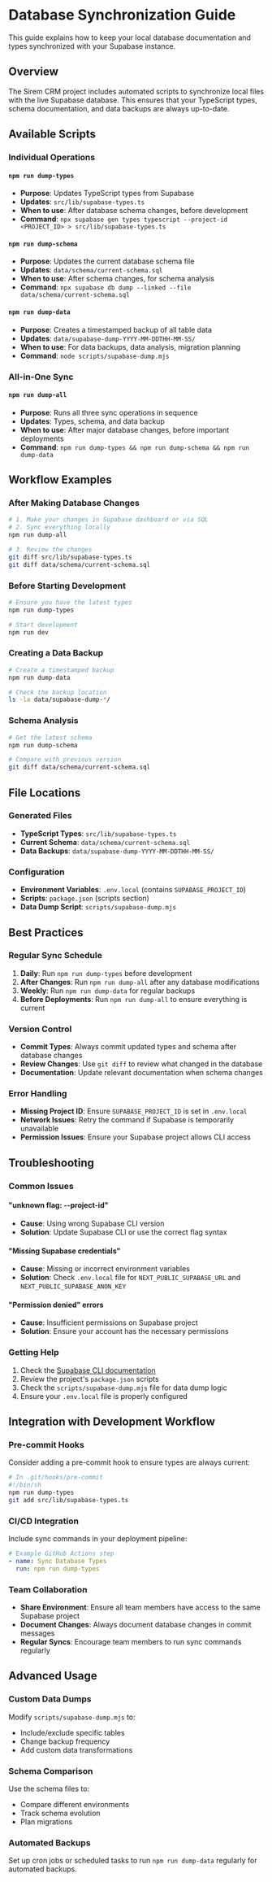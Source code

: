 # Database Synchronization Guide

This guide explains how to keep your local database documentation and types synchronized with your Supabase instance.

## Overview

The Sirem CRM project includes automated scripts to synchronize local files with the live Supabase database. This ensures that your TypeScript types, schema documentation, and data backups are always up-to-date.

## Available Scripts

### Individual Operations

#### `npm run dump-types`
- **Purpose**: Updates TypeScript types from Supabase
- **Updates**: `src/lib/supabase-types.ts`
- **When to use**: After database schema changes, before development
- **Command**: `npx supabase gen types typescript --project-id <PROJECT_ID> > src/lib/supabase-types.ts`

#### `npm run dump-schema`
- **Purpose**: Updates the current database schema file
- **Updates**: `data/schema/current-schema.sql`
- **When to use**: After schema changes, for schema analysis
- **Command**: `npx supabase db dump --linked --file data/schema/current-schema.sql`

#### `npm run dump-data`
- **Purpose**: Creates a timestamped backup of all table data
- **Updates**: `data/supabase-dump-YYYY-MM-DDTHH-MM-SS/`
- **When to use**: For data backups, data analysis, migration planning
- **Command**: `node scripts/supabase-dump.mjs`

### All-in-One Sync

#### `npm run dump-all`
- **Purpose**: Runs all three sync operations in sequence
- **Updates**: Types, schema, and data backup
- **When to use**: After major database changes, before important deployments
- **Command**: `npm run dump-types && npm run dump-schema && npm run dump-data`

## Workflow Examples

### After Making Database Changes

```bash
# 1. Make your changes in Supabase dashboard or via SQL
# 2. Sync everything locally
npm run dump-all

# 3. Review the changes
git diff src/lib/supabase-types.ts
git diff data/schema/current-schema.sql
```

### Before Starting Development

```bash
# Ensure you have the latest types
npm run dump-types

# Start development
npm run dev
```

### Creating a Data Backup

```bash
# Create a timestamped backup
npm run dump-data

# Check the backup location
ls -la data/supabase-dump-*/
```

### Schema Analysis

```bash
# Get the latest schema
npm run dump-schema

# Compare with previous version
git diff data/schema/current-schema.sql
```

## File Locations

### Generated Files

- **TypeScript Types**: `src/lib/supabase-types.ts`
- **Current Schema**: `data/schema/current-schema.sql`
- **Data Backups**: `data/supabase-dump-YYYY-MM-DDTHH-MM-SS/`

### Configuration

- **Environment Variables**: `.env.local` (contains `SUPABASE_PROJECT_ID`)
- **Scripts**: `package.json` (scripts section)
- **Data Dump Script**: `scripts/supabase-dump.mjs`

## Best Practices

### Regular Sync Schedule

1. **Daily**: Run `npm run dump-types` before development
2. **After Changes**: Run `npm run dump-all` after any database modifications
3. **Weekly**: Run `npm run dump-data` for regular backups
4. **Before Deployments**: Run `npm run dump-all` to ensure everything is current

### Version Control

- **Commit Types**: Always commit updated types and schema after database changes
- **Review Changes**: Use `git diff` to review what changed in the database
- **Documentation**: Update relevant documentation when schema changes

### Error Handling

- **Missing Project ID**: Ensure `SUPABASE_PROJECT_ID` is set in `.env.local`
- **Network Issues**: Retry the command if Supabase is temporarily unavailable
- **Permission Issues**: Ensure your Supabase project allows CLI access

## Troubleshooting

### Common Issues

#### "unknown flag: --project-id"
- **Cause**: Using wrong Supabase CLI version
- **Solution**: Update Supabase CLI or use the correct flag syntax

#### "Missing Supabase credentials"
- **Cause**: Missing or incorrect environment variables
- **Solution**: Check `.env.local` file for `NEXT_PUBLIC_SUPABASE_URL` and `NEXT_PUBLIC_SUPABASE_ANON_KEY`

#### "Permission denied" errors
- **Cause**: Insufficient permissions on Supabase project
- **Solution**: Ensure your account has the necessary permissions

### Getting Help

1. Check the [Supabase CLI documentation](https://supabase.com/docs/guides/cli)
2. Review the project's `package.json` scripts
3. Check the `scripts/supabase-dump.mjs` file for data dump logic
4. Ensure your `.env.local` file is properly configured

## Integration with Development Workflow

### Pre-commit Hooks

Consider adding a pre-commit hook to ensure types are always current:

```bash
# In .git/hooks/pre-commit
#!/bin/sh
npm run dump-types
git add src/lib/supabase-types.ts
```

### CI/CD Integration

Include sync commands in your deployment pipeline:

```yaml
# Example GitHub Actions step
- name: Sync Database Types
  run: npm run dump-types
```

### Team Collaboration

- **Share Environment**: Ensure all team members have access to the same Supabase project
- **Document Changes**: Always document database changes in commit messages
- **Regular Syncs**: Encourage team members to run sync commands regularly

## Advanced Usage

### Custom Data Dumps

Modify `scripts/supabase-dump.mjs` to:
- Include/exclude specific tables
- Change backup frequency
- Add custom data transformations

### Schema Comparison

Use the schema files to:
- Compare different environments
- Track schema evolution
- Plan migrations

### Automated Backups

Set up cron jobs or scheduled tasks to run `npm run dump-data` regularly for automated backups.
